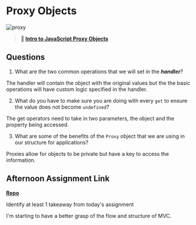 # Proxy Objects

![proxy](https://bcw.blob.core.windows.net/public/img/journals/5120113092091727)

> **📖 [Intro to JavaScript Proxy Objects](https://codeworksacademy.com/fs-student-guide/resources/wk3/03-Proxies)**

## Questions

1. What are the two common operations that we will set in the ***handler***?

The handler will contain the object with the original values but the the basic operations will have custom logic specified in the handler.

2. What do you have to make sure you are doing with every `get` to ensure the value does not become `undefined`?

The get operators need to take in two parameters, the object and the property being accessed.

3. What are some of the benefits of the `Proxy` object that we are using in our structure for applications?

Proxies allow for objects to be private but have a key to access the information.

## Afternoon Assignment Link

**[Repo](https://iangrell.github.io/spring23-mvcGregslist/)**

Identify at least 1 takeaway from today's assignment

I'm starting to have a better grasp of the flow and structure of MVC.

